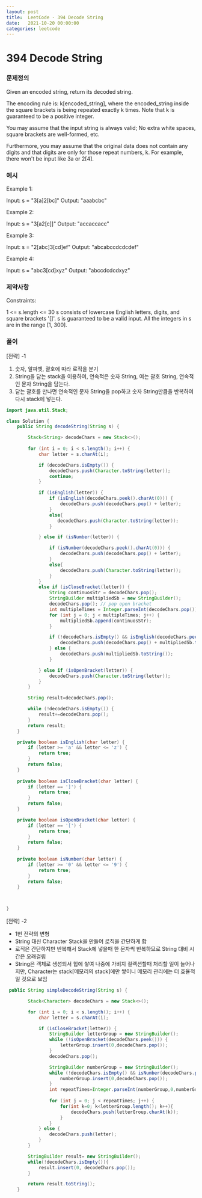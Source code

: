 ```yaml
---
layout: post
title:  LeetCode - 394 Decode String
date:   2021-10-20 00:00:00
categories: leetcode
---
```


# 394 Decode String

### 문제정의
Given an encoded string, return its decoded string.

The encoding rule is: k[encoded_string], where the encoded_string inside the square brackets is being repeated exactly k times. Note that k is guaranteed to be a positive integer.

You may assume that the input string is always valid; No extra white spaces, square brackets are well-formed, etc.

Furthermore, you may assume that the original data does not contain any digits and that digits are only for those repeat numbers, k. For example, there won't be input like 3a or 2[4].

### 예시
Example 1:

Input: s = "3[a]2[bc]"
Output: "aaabcbc"

Example 2:

Input: s = "3[a2[c]]"
Output: "accaccacc"

Example 3:

Input: s = "2[abc]3[cd]ef"
Output: "abcabccdcdcdef"

Example 4:

Input: s = "abc3[cd]xyz"
Output: "abccdcdcdxyz"
 
### 제약사항
Constraints:

1 <= s.length <= 30
s consists of lowercase English letters, digits, and square brackets '[]'.
s is guaranteed to be a valid input.
All the integers in s are in the range [1, 300].

### 풀이
[전략] -1
1. 숫자, 알파벳, 괄호에 따라 로직을 분기
2. String을 담는 stack을 이용하여, 연속적은 숫자 String, 여는 괄호 String, 연속적인 문자 String을 담는다.
3. 닫는 괄호를 만나면 연속적인 문자 String을 pop하고 숫자 String만큼을 반복하여 다시 stack에 넣는다.

```java
import java.util.Stack;

class Solution {
    public String decodeString(String s) {

        Stack<String> decodeChars = new Stack<>();
        
        for (int i = 0; i < s.length(); i++) {
            char letter = s.charAt(i);

            if (decodeChars.isEmpty()) {
                decodeChars.push(Character.toString(letter));
                continue;
            }

            if (isEnglish(letter)) {
                if (isEnglish(decodeChars.peek().charAt(0))) {
                    decodeChars.push(decodeChars.pop() + letter);
                }
                else{
                   decodeChars.push(Character.toString(letter));
                }

            } else if (isNumber(letter)) {

                if (isNumber(decodeChars.peek().charAt(0))) {
                    decodeChars.push(decodeChars.pop() + letter);
                }
                else{
                    decodeChars.push(Character.toString(letter));
                }
            }
            else if (isCloseBracket(letter)) {
                String continuosStr = decodeChars.pop();
                StringBuilder multipliedSb = new StringBuilder();
                decodeChars.pop(); // pop open bracket
                int multipleTimes = Integer.parseInt(decodeChars.pop());
                for (int j = 0; j < multipleTimes; j++) {
                    multipliedSb.append(continuosStr);
                }

                if (!decodeChars.isEmpty() && isEnglish(decodeChars.peek().charAt(0))) {
                    decodeChars.push(decodeChars.pop() + multipliedSb.toString());
                } else {
                    decodeChars.push(multipliedSb.toString());
                }

            } else if (isOpenBracket(letter)) {
                decodeChars.push(Character.toString(letter));
            } 
        }

        String result=decodeChars.pop();

        while (!decodeChars.isEmpty()) {
            result+=decodeChars.pop();
        }
        return result;
    }

    private boolean isEnglish(char letter) {
        if (letter >= 'a' && letter <= 'z') {
            return true;
        }
        return false;
    }
    
    private boolean isCloseBracket(char letter) {
        if (letter == ']') {
            return true;
        }
        return false;
    }

    private boolean isOpenBracket(char letter) {
        if (letter == '[') {
            return true;
        }
        return false;
    }
    
    private boolean isNumber(char letter) {
        if (letter >= '0' && letter <= '9') {
            return true;
        }
        return false;
    }

   

}
```

[전략] -2
- 1번 전략의 변형
- String 대신 Character Stack을 만들어 로직을 간단하게 함 
- 로직은 간단하지만 반복해서 Stack에 넣을때 한 문자씩 반복하므로 String 대비 시간은 오래걸림
- String은 객체로 생성되서 힙에 쌓여 나중에 가비지 컬렉션할때 처리할 일이 늘어나지만, Character는 stack[메모리의 stack]에만 쌓이니 메모리 관리에는 더 효율적일 것으로 보임

```java
 public String simpleDecodeString(String s) {

        Stack<Character> decodeChars = new Stack<>();

        for (int i = 0; i < s.length(); i++) {
            char letter = s.charAt(i);

            if (isCloseBracket(letter)) {
                StringBuilder letterGroup = new StringBuilder();
                while (!isOpenBracket(decodeChars.peek())) {
                    letterGroup.insert(0,decodeChars.pop());
                }
                decodeChars.pop();

                StringBuilder numberGroup = new StringBuilder();
                while (!decodeChars.isEmpty() && isNumber(decodeChars.peek())) {
                    numberGroup.insert(0,decodeChars.pop());
                }
                int repeatTimes=Integer.parseInt(numberGroup,0,numberGroup.length(),10);
                
                for (int j = 0; j < repeatTimes; j++) {
                    for(int k=0; k<letterGroup.length(); k++){
                        decodeChars.push(letterGroup.charAt(k));
                    }
                }
            } else {
                decodeChars.push(letter);
            }
        }

        StringBuilder result= new StringBuilder();
        while(!decodeChars.isEmpty()){
            result.insert(0, decodeChars.pop());
        }

        return result.toString();
    }
```